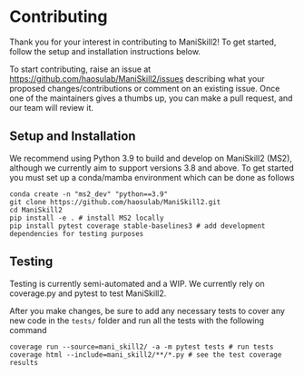 # Contributing

Thank you for your interest in contributing to ManiSkill2! To get started, follow the setup and installation instructions below.

To start contributing, raise an issue at https://github.com/haosulab/ManiSkill2/issues describing what your proposed changes/contributions or comment on an existing issue. Once one of the maintainers gives a thumbs up, you can make a pull request, and our team will review it.

## Setup and Installation

We recommend using Python 3.9 to build and develop on ManiSkill2 (MS2), although we currently aim to support versions 3.8 and above. To get started you must set up a conda/mamba environment which can be done as follows

```
conda create -n "ms2_dev" "python==3.9"
git clone https://github.com/haosulab/ManiSkill2.git
cd ManiSkill2
pip install -e . # install MS2 locally
pip install pytest coverage stable-baselines3 # add development dependencies for testing purposes
```

## Testing

Testing is currently semi-automated and a WIP. We currently rely on coverage.py and pytest to test ManiSkill2.

After you make changes, be sure to add any necessary tests to cover any new code in the `tests/` folder and run all the tests with the following command

```
coverage run --source=mani_skill2/ -a -m pytest tests # run tests
coverage html --include=mani_skill2/**/*.py # see the test coverage results
```
